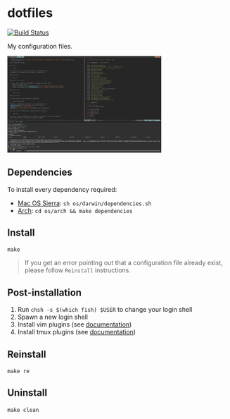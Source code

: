 # dotfiles
[![Build Status](https://travis-ci.org/foliea/dotfiles.svg)](https://travis-ci.org/foliea/dotfiles)

My configuration files.

<img src="/images/env.png" width="350"/>

## Dependencies

To install every dependency required:

* [Mac OS Sierra](https://www.apple.com/fr/osx/): `sh os/darwin/dependencies.sh`
* [Arch](https://www.archlinux.org/): `cd os/arch && make dependencies`

## Install

    make

>If you get an error pointing out that a configuration file
already exist, please follow `Reinstall` instructions.

## Post-installation

1. Run `chsh -s $(which fish) $USER` to change your login shell
1. Spawn a new login shell
1. Install vim plugins (see [documentation](https://github.com/junegunn/vim-plug))
1. Install tmux plugins (see [documentation](https://github.com/tmux-plugins/tpm))

## Reinstall

    make re

## Uninstall

    make clean
